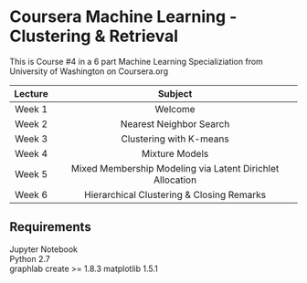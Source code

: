 # Coursera Machine Learning - Clustering & Retrieval

This is Course #4 in a 6 part Machine Learning Specializiation from University of Washington on Coursera.org


| Lecture       | Subject                                                   |
|:-------------:|:---------------------------------------------------------:|
| Week 1        | Welcome                                                   |
| Week 2        | Nearest Neighbor Search                                   |
| Week 3        | Clustering with K-means                                   |
| Week 4        | Mixture Models                                            |
| Week 5        | Mixed Membership Modeling via Latent Dirichlet Allocation |
| Week 6        | Hierarchical Clustering & Closing Remarks                 |


## Requirements

Jupyter Notebook  
Python 2.7  
graphlab create >= 1.8.3
matplotlib 1.5.1

